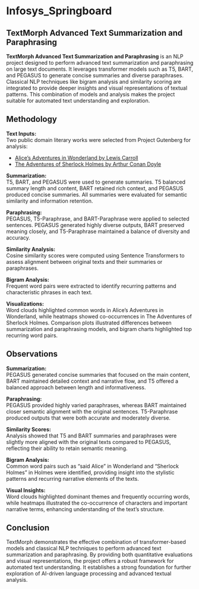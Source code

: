 # Infosys_Springboard
## TextMorph Advanced Text Summarization and Paraphrasing

**TextMorph Advanced Text Summarization and Paraphrasing** is an NLP project designed to perform advanced text summarization and paraphrasing on large text documents. It leverages transformer models such as T5, BART, and PEGASUS to generate concise summaries and diverse paraphrases. Classical NLP techniques like bigram analysis and similarity scoring are integrated to provide deeper insights and visual representations of textual patterns. This combination of models and analysis makes the project suitable for automated text understanding and exploration.


## Methodology

**Text Inputs:**  
Two public domain literary works were selected from Project Gutenberg for analysis:  
- [Alice’s Adventures in Wonderland by Lewis Carroll](https://www.gutenberg.org/files/11/11-0.txt)  
- [The Adventures of Sherlock Holmes by Arthur Conan Doyle](https://www.gutenberg.org/files/1661/1661-0.txt)  

**Summarization:**  
T5, BART, and PEGASUS were used to generate summaries. T5 balanced summary length and content, BART retained rich context, and PEGASUS produced concise summaries. All summaries were evaluated for semantic similarity and information retention.

**Paraphrasing:**  
PEGASUS, T5-Paraphrase, and BART-Paraphrase were applied to selected sentences. PEGASUS generated highly diverse outputs, BART preserved meaning closely, and T5-Paraphrase maintained a balance of diversity and accuracy.

**Similarity Analysis:**  
Cosine similarity scores were computed using Sentence Transformers to assess alignment between original texts and their summaries or paraphrases.

**Bigram Analysis:**  
Frequent word pairs were extracted to identify recurring patterns and characteristic phrases in each text.

**Visualizations:**  
Word clouds highlighted common words in Alice’s Adventures in Wonderland, while heatmaps showed co-occurrences in The Adventures of Sherlock Holmes. Comparison plots illustrated differences between summarization and paraphrasing models, and bigram charts highlighted top recurring word pairs.


## Observations

**Summarization:**  
PEGASUS generated concise summaries that focused on the main content, BART maintained detailed context and narrative flow, and T5 offered a balanced approach between length and informativeness.

**Paraphrasing:**  
PEGASUS provided highly varied paraphrases, whereas BART maintained closer semantic alignment with the original sentences. T5-Paraphrase produced outputs that were both accurate and moderately diverse.

**Similarity Scores:**  
Analysis showed that T5 and BART summaries and paraphrases were slightly more aligned with the original texts compared to PEGASUS, reflecting their ability to retain semantic meaning.

**Bigram Analysis:**  
Common word pairs such as “said Alice” in Wonderland and “Sherlock Holmes” in Holmes were identified, providing insight into the stylistic patterns and recurring narrative elements of the texts.

**Visual Insights:**  
Word clouds highlighted dominant themes and frequently occurring words, while heatmaps illustrated the co-occurrence of characters and important narrative terms, enhancing understanding of the text’s structure.


## Conclusion
TextMorph demonstrates the effective combination of transformer-based models and classical NLP techniques to perform advanced text summarization and paraphrasing. By providing both quantitative evaluations and visual representations, the project offers a robust framework for automated text understanding. It establishes a strong foundation for further exploration of AI-driven language processing and advanced textual analysis.
